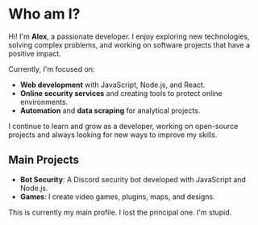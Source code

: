 # Who am I?

Hi! I'm **Alex**, a passionate developer. I enjoy exploring new technologies, solving complex problems, and working on software projects that have a positive impact.

Currently, I'm focused on:
- **Web development** with JavaScript, Node.js, and React.
- **Online security services** and creating tools to protect online environments.
- **Automation** and **data scraping** for analytical projects.

I continue to learn and grow as a developer, working on open-source projects and always looking for new ways to improve my skills.

## Main Projects
- **Bot Security**: A Discord security bot developed with JavaScript and Node.js.
- **Games**: I create video games, plugins, maps, and designs.

This is currently my main profile.
I lost the principal one. I'm stupid.
